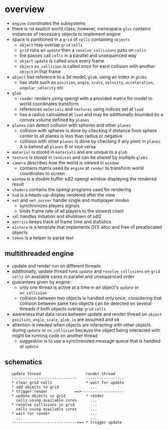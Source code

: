 # overview
* `engine` coordinates the subsystems
* there is no explicit world class; however, namespace `glos` contains instances of necessary objects to implement engine
* space is partitioned in a `grid` of `cells` containing `objects`
  - `object` may overlap `grid` `cells`
  - `grid` runs an `update` then a `resolve_collisions` pass on `cells`
  - the passes call `cells` in a parallel and unsequenced way
  - `object` `update` is called once every frame
  - `object` `on_collision` is called once for each collision with another `object` in that frame
* `object` has reference to a 3d model, `glob`, using an index in `globs`
  - has state such as `position`, `angle`, `scale`, `velocity`, `acceleration`, `angular_velocity` etc
* `glob`
  - `render` renders using opengl with a provided matrix for model to world coordinates transform
  - references `materials` and `textures` using indices set at `load`
  - has a radius calculated at `load` and may be additionally bounded by a convex volume defined by `planes`
* `planes` can detect collision with spheres and other `planes`
  - collision with spheres is done by checking if distance from sphere center to all planes is less than radius or negative
  - collision with other `planes` is done by checking if any point in `planes` A is behind all `planes` B or vice versa
* `material` is stored in `materials` and are unique to a `glob`
* `texture` is stored in `textures` and can be shared by multiple `globs`
* `camera` describes how the world is viewed in `window`
  - contains matrix used by `engine` at `render` to transform world coordinates to screen
* `window` is a double buffer sdl2 opengl window displaying the rendered result
* `shaders` contains the opengl programs used for rendering
* `hud` is a heads-up-display rendered after the view
* `net` and `net_server` handle single and multiplayer modes
  - synchronizes players signals
  - limits frame rate of all players to the slowest client
* `sdl` handles initiation and shutdown of sdl2
* `metrics` keeps track of frame time and statistics
* `o1store` is a template that implements O(1) alloc and free of preallocated objects
* `token` is a helper to parse text

## multithreaded engine
* update and render run on different threads
* additionally, update thread runs `update` and `resolve_collisions` on `grid` `cells` on available cores in parallel and unsequenced order
* guarantees given by engine:
  - only one thread is active at a time in an object's `update` or `on_collision`
  - collision between two objects is handled only once, considering that collision between same two objects can be detected on several threads if both objects overlap `grid` `cells`
* awareness that data races between update and render thread on `object` `position`, `angle`, `scale`, `glob_ix` are assumed and ok
* attention is needed when objects are interacting with other objects during `update` or `on_collision` because the object being interacted with might be running code on another thread
  - suggestion is to use a synchronized message queue that is handled at `update`

## schematics
```
   update thread                    render thread
   -----------------------------    -----------------
   * clear grid cells               * wait for update
   * add objects to grid              ...
   * trigger render            ==>-------------------
   * update objects in grid         * render
     cells using available cores      ...
   * resolve collisions in grid       ...
     cells using available cores      ...
   * wait for render                  ...
     ...                              ...                              
   -----------------------------<== * trigger update
```
